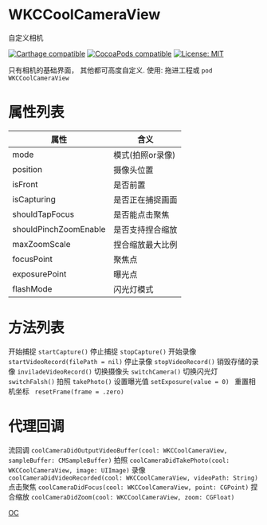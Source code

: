 # WKCCoolCameraView
自定义相机

[![Carthage compatible](https://img.shields.io/badge/Carthage-compatible-4BC51D.svg?style=flat)](https://github.com/Carthage/Carthage#adding-frameworks-to-an-application) [![CocoaPods compatible](https://img.shields.io/cocoapods/v/WKCCoolCameraView?style=flat)](https://cocoapods.org/pods/WKCCoolCameraView) [![License: MIT](https://img.shields.io/cocoapods/l/WKCCoolCameraView?style=flat)](http://opensource.org/licenses/MIT)

只有相机的基础界面， 其他都可高度自定义.
使用: 拖进工程或 `pod WKCCoolCameraView`

# 属性列表
| 属性 | 含义 |
| ---- | ---- |
| mode | 模式(拍照or录像) |
| position | 摄像头位置 |
| isFront | 是否前置 |
| isCapturing | 是否正在捕捉画面 | 
| shouldTapFocus | 是否能点击聚焦| 
| shouldPinchZoomEnable | 是否支持捏合缩放 |
| maxZoomScale | 捏合缩放最大比例|
| focusPoint | 聚焦点 | 
| exposurePoint | 曝光点 |
| flashMode | 闪光灯模式|

# 方法列表
开始捕捉 ` startCapture() `
停止捕捉 ` stopCapture() `
开始录像 ` startVideoRecord(filePath = nil) `
停止录像 ` stopVideoRecord() `
销毁存储的录像 ` inviladeVideoRecord() `
切换摄像头 ` switchCamera() `
切换闪光灯 ` switchFalsh() `
拍照 ` takePhoto() `
设置曝光值 `setExposure(value = 0) `
重置相机坐标 ` resetFrame(frame = .zero)`

# 代理回调
流回调 ` coolCameraDidOutputVideoBuffer(cool: WKCCoolCameraView, sampleBuffer: CMSampleBuffer) `
拍照 ` coolCameraDidTakePhoto(cool: WKCCoolCameraView, image: UIImage) `
录像 ` coolCameraDidVideoRecorded(cool: WKCCoolCameraView, videoPath: String) `
点击聚焦 ` coolCameraDidFocus(cool: WKCCoolCameraView, point: CGPoint) `
捏合缩放 ` coolCameraDidZoom(cool: WKCCoolCameraView, zoom: CGFloat) `

[OC](https://github.com/WKCLoveYang/WKCFansyCameraView)
